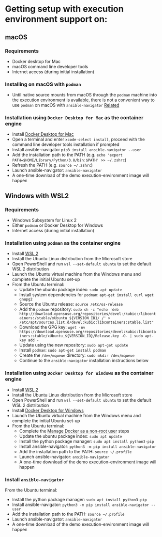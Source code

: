 # Getting setup with execution environment support on:

## macOS

### Requirements

- Docker desktop for Mac
- macOS command line developer tools
- Internet access (during initial installation)

### Installing on macOS with `podman` 

- Until native source mounts from macOS through the `podman` machine into the execution environment is available, there is not a convenient way to use `podman` on macOS with `ansible-navigator` [Related](https://github.com/containers/podman/issues/8016)

### Installation using `Docker Desktop for Mac` as the container engine

- Install [Docker Desktop for Mac](https://hub.docker.com/editions/community/docker-ce-desktop-mac)
- Open a terminal and enter `xcode-select install`, proceed with the command line developer tools installation if prompted
- Install ansible-navigator `pip3 install ansible-navigator --user`
- Add the installation path to the PATH (e.g. `echo 'export PATH=$HOME/Library/Python/3.8/bin:$PATH' >> ~/.zshrc`)
- Refresh the PATH (e.g. `source ~/.zshrc`)
- Launch ansible-navigator: `ansible-navigator`
- A one-time download of the demo execution-environment image will happen

## Windows with WSL2

### Requirements

- Windows Subsystem for Linux 2
- Either `podman` or Docker Desktop for Windows
- Internet access (during initial installation)

### Installation using `podman` as the container engine
- Install [WSL 2](https://docs.microsoft.com/en-us/windows/wsl/install-win10)
- Install the Ubuntu Linux distribution from the Microsoft store
- Open PowerShell and run `wsl --set-default ubuntu` to set the default WSL 2 distribution
- Launch the Ubuntu virtual machine from the Windows menu and complete the initial Ubuntu set-up
- From the Ubuntu terminal:
   - Update the ubuntu package index: `sudo apt update`
   - Install system dependencies for `podman`: `apt-get install curl wget gnupg2`
   - Source the Ubuntu release: `source /etc/os-release`
   - Add the `podman` repository: `sudo sh -c "echo 'deb http://download.opensuse.org/repositories/devel:/kubic:/libcontainers:/stable/xUbuntu_${VERSION_ID}/ /' > /etc/apt/sources.list.d/devel:kubic:libcontainers:stable.list"`
   - Download the GPG key: `wget -nv https://download.opensuse.org/repositories/devel:kubic:libcontainers:stable/xUbuntu_${VERSION_ID}/Release.key -O- | sudo apt-key add -`
   - Update using the new repository: `sudo apt-get update`
   - Install `podman`: `sudo apt-get install podman`
   - Create the `/dev/mqueue` directory: `sudo mkdir /dev/mqueue`
   - Continue to the `ansible-navigator` installation instructions below

### Installation using `Docker Desktop for Windows` as the container engine

- Install [WSL 2](https://docs.microsoft.com/en-us/windows/wsl/install-win10)
- Install the Ubuntu Linux distribution from the Microsoft store
- Open PowerShell and run `wsl --set-default ubuntu` to set the default WSL 2 distribution
- Install [Docker Desktop for Windows](https://hub.docker.com/editions/community/docker-ce-desktop-windows)
- Launch the Ubuntu virtual machine from the Windows menu and complete the initial Ubuntu set-up
- From the Ubuntu terminal:
   - Complete the [Manage Docker as a non-root user](https://docs.docker.com/engine/install/linux-postinstall/) steps
   - Update the ubuntu package index: `sudo apt update`
   - Install the python package manager: `sudo apt install python3-pip`
   - Install ansible-navigator: `python3 -m pip install ansible-navigator`
   - Add the installation path to the PATH: `source ~/.profile`
   - Launch ansible-navigator: `ansible-navigator`
   - A one-time download of the demo execution-environment image will happen

### Install `ansible-navigator`

From the Ubuntu terminal:
   - Install the python package manager: `sudo apt install python3-pip`
   - Install ansible-navigator: `python3 -m pip install ansible-navigator --user`
   - Add the installation path to the PATH: `source ~/.profile`
   - Launch ansible-navigator: `ansible-navigator`
   - A one-time download of the demo execution-environment image will happen